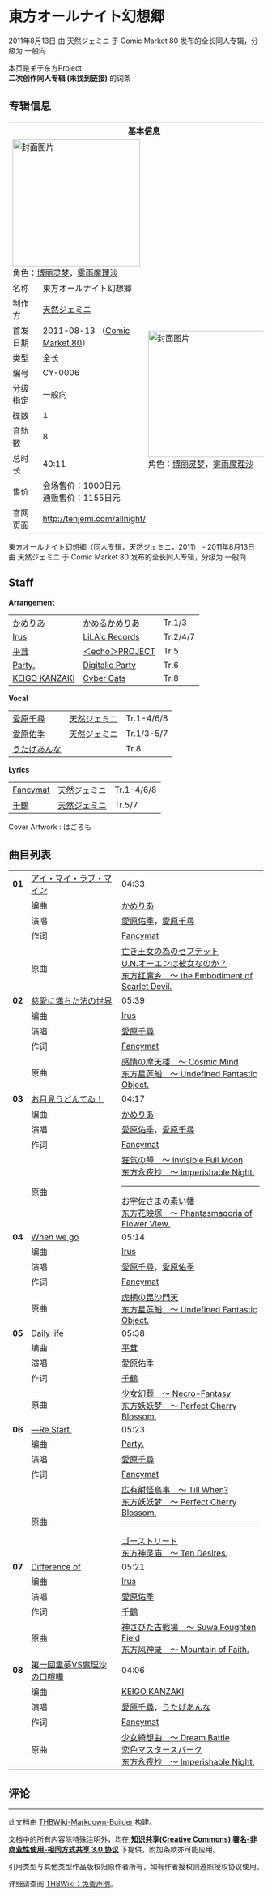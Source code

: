 # 東方オールナイト幻想郷

<!-- source html: G:\repos\THBWiki-Markdown-Builder\THBWikiMarkdown\Temp\main\9\9e\ns0%3A%E6%9D%B1%E6%96%B9%E3%82%AA%E3%83%BC%E3%83%AB%E3%83%8A%E3%82%A4%E3%83%88%E5%B9%BB%E6%83%B3%E9%83%B7.html -->

2011年8月13日 由 天然ジェミニ 于 Comic Market 80 发布的全长同人专辑，分级为 一般向

本页是关于东方Project  
 **二次创作同人专辑 (未找到链接)** 的词条

## 专辑信息

<table><tbody><tr><th colspan="3">基本信息</th></tr><tr><td class="cover-artwork-mobile" colspan="2"><a href="./文件-東方オールナイト幻想郷封面.jpg.md" class="image" title="封面图片"><img alt="封面图片" src="https://upload.thwiki.cc/thumb/1/19/%E6%9D%B1%E6%96%B9%E3%82%AA%E3%83%BC%E3%83%AB%E3%83%8A%E3%82%A4%E3%83%88%E5%B9%BB%E6%83%B3%E9%83%B7%E5%B0%81%E9%9D%A2.jpg/252px-%E6%9D%B1%E6%96%B9%E3%82%AA%E3%83%BC%E3%83%AB%E3%83%8A%E3%82%A4%E3%83%88%E5%B9%BB%E6%83%B3%E9%83%B7%E5%B0%81%E9%9D%A2.jpg" decoding="async" loading="lazy" width="252" height="250" srcset="https://upload.thwiki.cc/thumb/1/19/%E6%9D%B1%E6%96%B9%E3%82%AA%E3%83%BC%E3%83%AB%E3%83%8A%E3%82%A4%E3%83%88%E5%B9%BB%E6%83%B3%E9%83%B7%E5%B0%81%E9%9D%A2.jpg/378px-%E6%9D%B1%E6%96%B9%E3%82%AA%E3%83%BC%E3%83%AB%E3%83%8A%E3%82%A4%E3%83%88%E5%B9%BB%E6%83%B3%E9%83%B7%E5%B0%81%E9%9D%A2.jpg 1.5x, https://upload.thwiki.cc/1/19/%E6%9D%B1%E6%96%B9%E3%82%AA%E3%83%BC%E3%83%AB%E3%83%8A%E3%82%A4%E3%83%88%E5%B9%BB%E6%83%B3%E9%83%B7%E5%B0%81%E9%9D%A2.jpg 2x" data-file-width="423" data-file-height="420"></a><div class="cover-char">角色：<a href="./博丽灵梦.md" title="博丽灵梦">博丽灵梦</a>，<a href="./雾雨魔理沙.md" title="雾雨魔理沙">雾雨魔理沙</a></div></td>
</tr><tr><td class="label">名称</td><td colspan="2"> 東方オールナイト幻想郷 </td></tr><tr><td class="label">制作方</td><td><a href="./天然ジェミニ.md" title="天然ジェミニ">天然ジェミニ</a></td><td class="cover-artwork" rowspan="9" style="min-width:252px;"><a href="./文件-東方オールナイト幻想郷封面.jpg.md" class="image" title="封面图片"><img alt="封面图片" src="https://upload.thwiki.cc/thumb/1/19/%E6%9D%B1%E6%96%B9%E3%82%AA%E3%83%BC%E3%83%AB%E3%83%8A%E3%82%A4%E3%83%88%E5%B9%BB%E6%83%B3%E9%83%B7%E5%B0%81%E9%9D%A2.jpg/252px-%E6%9D%B1%E6%96%B9%E3%82%AA%E3%83%BC%E3%83%AB%E3%83%8A%E3%82%A4%E3%83%88%E5%B9%BB%E6%83%B3%E9%83%B7%E5%B0%81%E9%9D%A2.jpg" decoding="async" loading="lazy" width="252" height="250" srcset="https://upload.thwiki.cc/thumb/1/19/%E6%9D%B1%E6%96%B9%E3%82%AA%E3%83%BC%E3%83%AB%E3%83%8A%E3%82%A4%E3%83%88%E5%B9%BB%E6%83%B3%E9%83%B7%E5%B0%81%E9%9D%A2.jpg/378px-%E6%9D%B1%E6%96%B9%E3%82%AA%E3%83%BC%E3%83%AB%E3%83%8A%E3%82%A4%E3%83%88%E5%B9%BB%E6%83%B3%E9%83%B7%E5%B0%81%E9%9D%A2.jpg 1.5x, https://upload.thwiki.cc/1/19/%E6%9D%B1%E6%96%B9%E3%82%AA%E3%83%BC%E3%83%AB%E3%83%8A%E3%82%A4%E3%83%88%E5%B9%BB%E6%83%B3%E9%83%B7%E5%B0%81%E9%9D%A2.jpg 2x" data-file-width="423" data-file-height="420"></a><div class="cover-char">角色：<a href="./博丽灵梦.md" title="博丽灵梦">博丽灵梦</a>，<a href="./雾雨魔理沙.md" title="雾雨魔理沙">雾雨魔理沙</a></div></td>
</tr><tr><td class="label">首发日期</td><td>2011-08-13&#160;（<a href="/展会作品列表?e=Comic+Market%2380">Comic Market 80</a>）</td></tr><tr><td class="label">类型</td><td>全长</td></tr><tr><td class="label">编号</td><td>CY-0006</td></tr><tr><td class="label">分级指定</td><td>一般向</td></tr><tr><td class="label">碟数</td><td>1</td></tr><tr><td class="label">音轨数</td><td>8</td></tr><tr><td class="label">总时长</td><td>40:11</td></tr><tr><td class="label">售价</td><td>会场售价：1000日元<br>通贩售价：1155日元</td></tr>
<tr><td class="label">官网页面</td><td colspan="2"><a rel="nofollow" class="external free" href="http://tenjemi.com/allnight/">http://tenjemi.com/allnight/</a></td></tr></tbody></table>

東方オールナイト幻想郷（同人专辑，天然ジェミニ，2011） - 2011年8月13日 由 天然ジェミニ 于 Comic Market 80 发布的全长同人专辑，分级为 一般向

## Staff
  
 **Arrangement**   

<table><tbody><tr><td><a href="./かめりあ.md" title="かめりあ">かめりあ</a></td><td><a href="/index.php?title=%E3%81%8B%E3%82%81%E3%82%8B%E3%81%8B%E3%82%81%E3%82%8A%E3%81%82&amp;action=edit&amp;redlink=1" class="new" title="かめるかめりあ（页面不存在）">かめるかめりあ</a></td><td>Tr.1/3</td></tr><tr><td><a href="./Irus.md" title="Irus">Irus</a></td><td><a href="./LiLA'c_Records.md" title="LiLA&#39;c Records">LiLA'c Records</a></td><td>Tr.2/4/7</td></tr><tr><td><a href="./平茸.md" title="平茸">平茸</a></td><td><a href="./＜echo＞PROJECT.md" title="＜echo＞PROJECT">＜echo＞PROJECT</a></td><td>Tr.5</td></tr><tr><td><a href="/index.php?title=Party.&amp;action=edit&amp;redlink=1" class="new" title="Party.（页面不存在）">Party.</a></td><td><a href="./Digitalic_Party.md" title="Digitalic Party">Digitalic Party</a></td><td>Tr.6</td></tr><tr><td><a href="/index.php?title=KEIGO_KANZAKI&amp;action=edit&amp;redlink=1" class="new" title="KEIGO KANZAKI（页面不存在）">KEIGO KANZAKI</a></td><td><a href="./CyberCats.md" title="CyberCats" unred="">Cyber Cats</a></td><td>Tr.8</td></tr></tbody></table>

  
 **Vocal**   

<table><tbody><tr><td><a href="./愛原千尋.md" title="愛原千尋">愛原千尋</a></td><td><a href="./天然ジェミニ.md" title="天然ジェミニ">天然ジェミニ</a></td><td>Tr.1-4/6/8</td></tr><tr><td><a href="./愛原佑季.md" title="愛原佑季">愛原佑季</a></td><td><a href="./天然ジェミニ.md" title="天然ジェミニ">天然ジェミニ</a></td><td>Tr.1/3-5/7</td></tr><tr><td><a href="/index.php?title=%E3%81%86%E3%81%9F%E3%81%92%E3%81%82%E3%82%93%E3%81%AA&amp;action=edit&amp;redlink=1" class="new" title="うたげあんな（页面不存在）">うたげあんな</a></td><td></td><td>Tr.8</td></tr></tbody></table>

  
 **Lyrics**   

<table><tbody><tr><td><a href="/index.php?title=Fancymat&amp;action=edit&amp;redlink=1" class="new" title="Fancymat（页面不存在）">Fancymat</a></td><td><a href="./天然ジェミニ.md" title="天然ジェミニ">天然ジェミニ</a></td><td>Tr.1-4/6/8</td></tr><tr><td><a href="/index.php?title=%E5%8D%83%E9%B6%B4&amp;action=edit&amp;redlink=1" class="new" title="千鶴（页面不存在）">千鶴</a></td><td><a href="./天然ジェミニ.md" title="天然ジェミニ">天然ジェミニ</a></td><td>Tr.5/7</td></tr></tbody></table>


Cover Artwork
: はごろも


## 曲目列表

<table><tbody><tr><td id="1" class="infoRD"><b>01</b></td><td id="アイ・マイ・ラブ・マイン" colspan="2" class="title"><span class="new" title="（歌词页面不存在）"><a href="/index.php?title=%E6%AD%8C%E8%AF%8D:%E3%82%A2%E3%82%A4%E3%83%BB%E3%83%9E%E3%82%A4%E3%83%BB%E3%83%A9%E3%83%96%E3%83%BB%E3%83%9E%E3%82%A4%E3%83%B3&amp;boilerplate=模板:页面模板/曲目歌词&amp;action=edit">アイ・マイ・ラブ・マイン</a></span><span class="thcsearchlinks"><a rel="nofollow" class="external text" href="https://cd.thwiki.cc?arrange=かめりあ&amp;vocal=愛原佑季，愛原千尋&amp;lyric=Fancymat&amp;ogmusic=亡き王女の為のセプテット，U.N.オーエンは彼女なのか？&amp;fromwiki=東方オールナイト幻想郷"><span title="搜索相似同人曲"></span></a></span></td><td class="time">04:33</td></tr><tr><td class="left"></td><td class="label">编曲</td><td class="text" colspan="2"><a href="./かめりあ.md" title="かめりあ">かめりあ</a><span class="thcsearchlinks"><a rel="nofollow" class="external text" href="https://cd.thwiki.cc?arrange=，かめりあ&amp;fromwiki=東方オールナイト幻想郷"><span></span></a></span></td></tr><tr><td class="left"></td><td class="label">演唱</td><td class="text" colspan="2"><a href="./愛原佑季.md" title="愛原佑季">愛原佑季</a>，<a href="./愛原千尋.md" title="愛原千尋">愛原千尋</a><span class="thcsearchlinks"><a rel="nofollow" class="external text" href="https://cd.thwiki.cc?vocal=愛原佑季，愛原千尋&amp;fromwiki=東方オールナイト幻想郷"><span></span></a></span></td></tr><tr><td class="left"></td><td class="label">作词</td><td class="text" colspan="2"><a href="/index.php?title=Fancymat&amp;action=edit&amp;redlink=1" class="new" title="Fancymat（页面不存在）">Fancymat</a><span class="thcsearchlinks"><a rel="nofollow" class="external text" href="https://cd.thwiki.cc?lyric=Fancymat&amp;fromwiki=東方オールナイト幻想郷"><span></span></a></span></td></tr><tr><td class="left"></td><td class="label">原曲</td><td class="text" colspan="2"><span class="thcsearchlinks"><a rel="nofollow" class="external text" href="https://cd.thwiki.cc?ogmusic=亡き王女の為のセプテット，U.N.オーエンは彼女なのか？&amp;fromwiki=東方オールナイト幻想郷"><span></span></a></span><div class="ogmusic"><a href="./亡き王女の為のセプテット.md" class="mw-redirect" title="亡き王女の為のセプテット">亡き王女の為のセプテット</a></div><div class="ogmusic"><a href="./U.N.オーエンは彼女なのか？.md" class="mw-redirect" title="U.N.オーエンは彼女なのか？">U.N.オーエンは彼女なのか？</a></div><div class="source"><a href="./东方红魔乡_～_the_Embodiment_of_Scarlet_Devil..md" class="mw-redirect" title="东方红魔乡 ～ the Embodiment of Scarlet Devil.">东方红魔乡　～ the Embodiment of Scarlet Devil.</a></div></td></tr>
<tr><td id="2" class="infoRD"><b>02</b></td><td id="慈愛に満ちた法の世界" colspan="2" class="title"><span class="new" title="（歌词页面不存在）"><a href="/index.php?title=%E6%AD%8C%E8%AF%8D:%E6%85%88%E6%84%9B%E3%81%AB%E6%BA%80%E3%81%A1%E3%81%9F%E6%B3%95%E3%81%AE%E4%B8%96%E7%95%8C&amp;boilerplate=模板:页面模板/曲目歌词&amp;action=edit">慈愛に満ちた法の世界</a></span><span class="thcsearchlinks"><a rel="nofollow" class="external text" href="https://cd.thwiki.cc?arrange=Irus&amp;vocal=愛原千尋&amp;lyric=Fancymat&amp;ogmusic=感情の摩天楼　～ Cosmic Mind&amp;fromwiki=東方オールナイト幻想郷"><span title="搜索相似同人曲"></span></a></span></td><td class="time">05:39</td></tr><tr><td class="left"></td><td class="label">编曲</td><td class="text" colspan="2"><a href="./Irus.md" title="Irus">Irus</a><span class="thcsearchlinks"><a rel="nofollow" class="external text" href="https://cd.thwiki.cc?arrange=，Irus&amp;fromwiki=東方オールナイト幻想郷"><span></span></a></span></td></tr><tr><td class="left"></td><td class="label">演唱</td><td class="text" colspan="2"><a href="./愛原千尋.md" title="愛原千尋">愛原千尋</a><span class="thcsearchlinks"><a rel="nofollow" class="external text" href="https://cd.thwiki.cc?vocal=愛原千尋&amp;fromwiki=東方オールナイト幻想郷"><span></span></a></span></td></tr><tr><td class="left"></td><td class="label">作词</td><td class="text" colspan="2"><a href="/index.php?title=Fancymat&amp;action=edit&amp;redlink=1" class="new" title="Fancymat（页面不存在）">Fancymat</a><span class="thcsearchlinks"><a rel="nofollow" class="external text" href="https://cd.thwiki.cc?lyric=Fancymat&amp;fromwiki=東方オールナイト幻想郷"><span></span></a></span></td></tr><tr><td class="left"></td><td class="label">原曲</td><td class="text" colspan="2"><span class="thcsearchlinks"><a rel="nofollow" class="external text" href="https://cd.thwiki.cc?ogmusic=感情の摩天楼　～ Cosmic Mind&amp;fromwiki=東方オールナイト幻想郷"><span></span></a></span><div class="ogmusic"><a href="./感情の摩天楼_～_Cosmic_Mind.md" class="mw-redirect" title="感情の摩天楼 ～ Cosmic Mind">感情の摩天楼　～ Cosmic Mind</a></div><div class="source"><a href="./东方星莲船_～_Undefined_Fantastic_Object..md" class="mw-redirect" title="东方星莲船 ～ Undefined Fantastic Object.">东方星莲船　～ Undefined Fantastic Object.</a></div></td></tr>
<tr><td id="3" class="infoRD"><b>03</b></td><td id="お月見うどんてゐ！" colspan="2" class="title"><span class="new" title="（歌词页面不存在）"><a href="/index.php?title=%E6%AD%8C%E8%AF%8D:%E3%81%8A%E6%9C%88%E8%A6%8B%E3%81%86%E3%81%A9%E3%82%93%E3%81%A6%E3%82%90%EF%BC%81&amp;boilerplate=模板:页面模板/曲目歌词&amp;action=edit">お月見うどんてゐ！</a></span><span class="thcsearchlinks"><a rel="nofollow" class="external text" href="https://cd.thwiki.cc?arrange=かめりあ&amp;vocal=愛原佑季，愛原千尋&amp;lyric=Fancymat&amp;ogmusic=狂気の瞳　～ Invisible Full Moon，お宇佐さまの素い幡&amp;fromwiki=東方オールナイト幻想郷"><span title="搜索相似同人曲"></span></a></span></td><td class="time">04:17</td></tr><tr><td class="left"></td><td class="label">编曲</td><td class="text" colspan="2"><a href="./かめりあ.md" title="かめりあ">かめりあ</a><span class="thcsearchlinks"><a rel="nofollow" class="external text" href="https://cd.thwiki.cc?arrange=，かめりあ&amp;fromwiki=東方オールナイト幻想郷"><span></span></a></span></td></tr><tr><td class="left"></td><td class="label">演唱</td><td class="text" colspan="2"><a href="./愛原佑季.md" title="愛原佑季">愛原佑季</a>，<a href="./愛原千尋.md" title="愛原千尋">愛原千尋</a><span class="thcsearchlinks"><a rel="nofollow" class="external text" href="https://cd.thwiki.cc?vocal=愛原佑季，愛原千尋&amp;fromwiki=東方オールナイト幻想郷"><span></span></a></span></td></tr><tr><td class="left"></td><td class="label">作词</td><td class="text" colspan="2"><a href="/index.php?title=Fancymat&amp;action=edit&amp;redlink=1" class="new" title="Fancymat（页面不存在）">Fancymat</a><span class="thcsearchlinks"><a rel="nofollow" class="external text" href="https://cd.thwiki.cc?lyric=Fancymat&amp;fromwiki=東方オールナイト幻想郷"><span></span></a></span></td></tr><tr><td class="left"></td><td class="label">原曲</td><td class="text" colspan="2"><span class="thcsearchlinks"><a rel="nofollow" class="external text" href="https://cd.thwiki.cc?ogmusic=狂気の瞳　～ Invisible Full Moon，お宇佐さまの素い幡&amp;fromwiki=東方オールナイト幻想郷"><span></span></a></span><div class="ogmusic"><a href="./狂気の瞳_～_Invisible_Full_Moon.md" class="mw-redirect" title="狂気の瞳 ～ Invisible Full Moon">狂気の瞳　～ Invisible Full Moon</a></div><div class="source"><a href="./东方永夜抄_～_Imperishable_Night..md" class="mw-redirect" title="东方永夜抄 ～ Imperishable Night.">东方永夜抄　～ Imperishable Night.</a></div><hr><div class="ogmusic"><a href="./お宇佐さまの素い幡.md" class="mw-redirect" title="お宇佐さまの素い幡">お宇佐さまの素い幡</a></div><div class="source"><a href="./东方花映塚_～_Phantasmagoria_of_Flower_View..md" class="mw-redirect" title="东方花映塚 ～ Phantasmagoria of Flower View.">东方花映塚　～ Phantasmagoria of Flower View.</a></div></td></tr>
<tr><td id="4" class="infoRD"><b>04</b></td><td id="When_we_go" colspan="2" class="title"><span class="new" title="（歌词页面不存在）"><a href="/index.php?title=%E6%AD%8C%E8%AF%8D:When_we_go&amp;boilerplate=模板:页面模板/曲目歌词&amp;action=edit">When we go</a></span><span class="thcsearchlinks"><a rel="nofollow" class="external text" href="https://cd.thwiki.cc?arrange=Irus&amp;vocal=愛原千尋，愛原佑季&amp;lyric=Fancymat&amp;ogmusic=虎柄の毘沙門天&amp;fromwiki=東方オールナイト幻想郷"><span title="搜索相似同人曲"></span></a></span></td><td class="time">05:14</td></tr><tr><td class="left"></td><td class="label">编曲</td><td class="text" colspan="2"><a href="./Irus.md" title="Irus">Irus</a><span class="thcsearchlinks"><a rel="nofollow" class="external text" href="https://cd.thwiki.cc?arrange=，Irus&amp;fromwiki=東方オールナイト幻想郷"><span></span></a></span></td></tr><tr><td class="left"></td><td class="label">演唱</td><td class="text" colspan="2"><a href="./愛原千尋.md" title="愛原千尋">愛原千尋</a>，<a href="./愛原佑季.md" title="愛原佑季">愛原佑季</a><span class="thcsearchlinks"><a rel="nofollow" class="external text" href="https://cd.thwiki.cc?vocal=愛原千尋，愛原佑季&amp;fromwiki=東方オールナイト幻想郷"><span></span></a></span></td></tr><tr><td class="left"></td><td class="label">作词</td><td class="text" colspan="2"><a href="/index.php?title=Fancymat&amp;action=edit&amp;redlink=1" class="new" title="Fancymat（页面不存在）">Fancymat</a><span class="thcsearchlinks"><a rel="nofollow" class="external text" href="https://cd.thwiki.cc?lyric=Fancymat&amp;fromwiki=東方オールナイト幻想郷"><span></span></a></span></td></tr><tr><td class="left"></td><td class="label">原曲</td><td class="text" colspan="2"><span class="thcsearchlinks"><a rel="nofollow" class="external text" href="https://cd.thwiki.cc?ogmusic=虎柄の毘沙門天&amp;fromwiki=東方オールナイト幻想郷"><span></span></a></span><div class="ogmusic"><a href="./虎柄の毘沙門天.md" class="mw-redirect" title="虎柄の毘沙門天">虎柄の毘沙門天</a></div><div class="source"><a href="./东方星莲船_～_Undefined_Fantastic_Object..md" class="mw-redirect" title="东方星莲船 ～ Undefined Fantastic Object.">东方星莲船　～ Undefined Fantastic Object.</a></div></td></tr>
<tr><td id="5" class="infoRD"><b>05</b></td><td id="Daily_life" colspan="2" class="title"><span class="new" title="（歌词页面不存在）"><a href="/index.php?title=%E6%AD%8C%E8%AF%8D:Daily_life&amp;boilerplate=模板:页面模板/曲目歌词&amp;action=edit">Daily life</a></span><span class="thcsearchlinks"><a rel="nofollow" class="external text" href="https://cd.thwiki.cc?arrange=平茸&amp;vocal=愛原佑季&amp;lyric=千鶴&amp;ogmusic=少女幻葬　～ Necro-Fantasy&amp;fromwiki=東方オールナイト幻想郷"><span title="搜索相似同人曲"></span></a></span></td><td class="time">05:38</td></tr><tr><td class="left"></td><td class="label">编曲</td><td class="text" colspan="2"><a href="./平茸.md" title="平茸">平茸</a><span class="thcsearchlinks"><a rel="nofollow" class="external text" href="https://cd.thwiki.cc?arrange=，平茸&amp;fromwiki=東方オールナイト幻想郷"><span></span></a></span></td></tr><tr><td class="left"></td><td class="label">演唱</td><td class="text" colspan="2"><a href="./愛原佑季.md" title="愛原佑季">愛原佑季</a><span class="thcsearchlinks"><a rel="nofollow" class="external text" href="https://cd.thwiki.cc?vocal=愛原佑季&amp;fromwiki=東方オールナイト幻想郷"><span></span></a></span></td></tr><tr><td class="left"></td><td class="label">作词</td><td class="text" colspan="2"><a href="/index.php?title=%E5%8D%83%E9%B6%B4&amp;action=edit&amp;redlink=1" class="new" title="千鶴（页面不存在）">千鶴</a><span class="thcsearchlinks"><a rel="nofollow" class="external text" href="https://cd.thwiki.cc?lyric=千鶴&amp;fromwiki=東方オールナイト幻想郷"><span></span></a></span></td></tr><tr><td class="left"></td><td class="label">原曲</td><td class="text" colspan="2"><span class="thcsearchlinks"><a rel="nofollow" class="external text" href="https://cd.thwiki.cc?ogmusic=少女幻葬　～ Necro-Fantasy&amp;fromwiki=東方オールナイト幻想郷"><span></span></a></span><div class="ogmusic"><a href="./少女幻葬_～_Necro-Fantasy.md" title="少女幻葬 ～ Necro-Fantasy">少女幻葬　～ Necro-Fantasy</a></div><div class="source"><a href="./东方妖妖梦_～_Perfect_Cherry_Blossom..md" class="mw-redirect" title="东方妖妖梦 ～ Perfect Cherry Blossom.">东方妖妖梦　～ Perfect Cherry Blossom.</a></div></td></tr>
<tr><td id="6" class="infoRD"><b>06</b></td><td id="―Re_Start." colspan="2" class="title"><span class="new" title="（歌词页面不存在）"><a href="/index.php?title=%E6%AD%8C%E8%AF%8D:%E2%80%95Re_Start.&amp;boilerplate=模板:页面模板/曲目歌词&amp;action=edit">―Re Start.</a></span><span class="thcsearchlinks"><a rel="nofollow" class="external text" href="https://cd.thwiki.cc?arrange=Party.&amp;vocal=愛原千尋&amp;lyric=Fancymat&amp;ogmusic=広有射怪鳥事　～ Till When?，ゴーストリード&amp;fromwiki=東方オールナイト幻想郷"><span title="搜索相似同人曲"></span></a></span></td><td class="time">05:23</td></tr><tr><td class="left"></td><td class="label">编曲</td><td class="text" colspan="2"><a href="/index.php?title=Party.&amp;action=edit&amp;redlink=1" class="new" title="Party.（页面不存在）">Party.</a><span class="thcsearchlinks"><a rel="nofollow" class="external text" href="https://cd.thwiki.cc?arrange=，Party.&amp;fromwiki=東方オールナイト幻想郷"><span></span></a></span></td></tr><tr><td class="left"></td><td class="label">演唱</td><td class="text" colspan="2"><a href="./愛原千尋.md" title="愛原千尋">愛原千尋</a><span class="thcsearchlinks"><a rel="nofollow" class="external text" href="https://cd.thwiki.cc?vocal=愛原千尋&amp;fromwiki=東方オールナイト幻想郷"><span></span></a></span></td></tr><tr><td class="left"></td><td class="label">作词</td><td class="text" colspan="2"><a href="/index.php?title=Fancymat&amp;action=edit&amp;redlink=1" class="new" title="Fancymat（页面不存在）">Fancymat</a><span class="thcsearchlinks"><a rel="nofollow" class="external text" href="https://cd.thwiki.cc?lyric=Fancymat&amp;fromwiki=東方オールナイト幻想郷"><span></span></a></span></td></tr><tr><td class="left"></td><td class="label">原曲</td><td class="text" colspan="2"><span class="thcsearchlinks"><a rel="nofollow" class="external text" href="https://cd.thwiki.cc?ogmusic=広有射怪鳥事　～ Till When?，ゴーストリード&amp;fromwiki=東方オールナイト幻想郷"><span></span></a></span><div class="ogmusic"><a href="./広有射怪鳥事_～_Till_When-.md" class="mw-redirect" title="広有射怪鳥事 ～ Till When?">広有射怪鳥事　～ Till When?</a></div><div class="source"><a href="./东方妖妖梦_～_Perfect_Cherry_Blossom..md" class="mw-redirect" title="东方妖妖梦 ～ Perfect Cherry Blossom.">东方妖妖梦　～ Perfect Cherry Blossom.</a></div><hr><div class="ogmusic"><a href="./ゴーストリード.md" class="mw-redirect" title="ゴーストリード">ゴーストリード</a></div><div class="source"><a href="./东方神灵庙_～_Ten_Desires..md" class="mw-redirect" title="东方神灵庙 ～ Ten Desires.">东方神灵庙　～ Ten Desires.</a></div></td></tr>
<tr><td id="7" class="infoRD"><b>07</b></td><td id="Difference_of" colspan="2" class="title"><span class="new" title="（歌词页面不存在）"><a href="/index.php?title=%E6%AD%8C%E8%AF%8D:Difference_of&amp;boilerplate=模板:页面模板/曲目歌词&amp;action=edit">Difference of</a></span><span class="thcsearchlinks"><a rel="nofollow" class="external text" href="https://cd.thwiki.cc?arrange=Irus&amp;vocal=愛原佑季&amp;lyric=千鶴&amp;ogmusic=神さびた古戦場　～ Suwa Foughten Field&amp;fromwiki=東方オールナイト幻想郷"><span title="搜索相似同人曲"></span></a></span></td><td class="time">05:21</td></tr><tr><td class="left"></td><td class="label">编曲</td><td class="text" colspan="2"><a href="./Irus.md" title="Irus">Irus</a><span class="thcsearchlinks"><a rel="nofollow" class="external text" href="https://cd.thwiki.cc?arrange=，Irus&amp;fromwiki=東方オールナイト幻想郷"><span></span></a></span></td></tr><tr><td class="left"></td><td class="label">演唱</td><td class="text" colspan="2"><a href="./愛原佑季.md" title="愛原佑季">愛原佑季</a><span class="thcsearchlinks"><a rel="nofollow" class="external text" href="https://cd.thwiki.cc?vocal=愛原佑季&amp;fromwiki=東方オールナイト幻想郷"><span></span></a></span></td></tr><tr><td class="left"></td><td class="label">作词</td><td class="text" colspan="2"><a href="/index.php?title=%E5%8D%83%E9%B6%B4&amp;action=edit&amp;redlink=1" class="new" title="千鶴（页面不存在）">千鶴</a><span class="thcsearchlinks"><a rel="nofollow" class="external text" href="https://cd.thwiki.cc?lyric=千鶴&amp;fromwiki=東方オールナイト幻想郷"><span></span></a></span></td></tr><tr><td class="left"></td><td class="label">原曲</td><td class="text" colspan="2"><span class="thcsearchlinks"><a rel="nofollow" class="external text" href="https://cd.thwiki.cc?ogmusic=神さびた古戦場　～ Suwa Foughten Field&amp;fromwiki=東方オールナイト幻想郷"><span></span></a></span><div class="ogmusic"><a href="./神さびた古戦場_～_Suwa_Foughten_Field.md" class="mw-redirect" title="神さびた古戦場 ～ Suwa Foughten Field">神さびた古戦場　～ Suwa Foughten Field</a></div><div class="source"><a href="./东方风神录_～_Mountain_of_Faith..md" class="mw-redirect" title="东方风神录 ～ Mountain of Faith.">东方风神录　～ Mountain of Faith.</a></div></td></tr>
<tr><td id="8" class="infoRD"><b>08</b></td><td id="第一回霊夢VS魔理沙の口喧嘩" colspan="2" class="title"><span class="new" title="（歌词页面不存在）"><a href="/index.php?title=%E6%AD%8C%E8%AF%8D:%E7%AC%AC%E4%B8%80%E5%9B%9E%E9%9C%8A%E5%A4%A2VS%E9%AD%94%E7%90%86%E6%B2%99%E3%81%AE%E5%8F%A3%E5%96%A7%E5%98%A9&amp;boilerplate=模板:页面模板/曲目歌词&amp;action=edit">第一回霊夢VS魔理沙の口喧嘩</a></span><span class="thcsearchlinks"><a rel="nofollow" class="external text" href="https://cd.thwiki.cc?arrange=KEIGO KANZAKI&amp;vocal=愛原千尋，うたげあんな&amp;lyric=Fancymat&amp;ogmusic=少女綺想曲　～ Dream Battle，恋色マスタースパーク&amp;fromwiki=東方オールナイト幻想郷"><span title="搜索相似同人曲"></span></a></span></td><td class="time">04:06</td></tr><tr><td class="left"></td><td class="label">编曲</td><td class="text" colspan="2"><a href="/index.php?title=KEIGO_KANZAKI&amp;action=edit&amp;redlink=1" class="new" title="KEIGO KANZAKI（页面不存在）">KEIGO KANZAKI</a><span class="thcsearchlinks"><a rel="nofollow" class="external text" href="https://cd.thwiki.cc?arrange=，KEIGO KANZAKI&amp;fromwiki=東方オールナイト幻想郷"><span></span></a></span></td></tr><tr><td class="left"></td><td class="label">演唱</td><td class="text" colspan="2"><a href="./愛原千尋.md" title="愛原千尋">愛原千尋</a>，<a href="/index.php?title=%E3%81%86%E3%81%9F%E3%81%92%E3%81%82%E3%82%93%E3%81%AA&amp;action=edit&amp;redlink=1" class="new" title="うたげあんな（页面不存在）">うたげあんな</a><span class="thcsearchlinks"><a rel="nofollow" class="external text" href="https://cd.thwiki.cc?vocal=愛原千尋，うたげあんな&amp;fromwiki=東方オールナイト幻想郷"><span></span></a></span></td></tr><tr><td class="left"></td><td class="label">作词</td><td class="text" colspan="2"><a href="/index.php?title=Fancymat&amp;action=edit&amp;redlink=1" class="new" title="Fancymat（页面不存在）">Fancymat</a><span class="thcsearchlinks"><a rel="nofollow" class="external text" href="https://cd.thwiki.cc?lyric=Fancymat&amp;fromwiki=東方オールナイト幻想郷"><span></span></a></span></td></tr><tr><td class="left"></td><td class="label">原曲</td><td class="text" colspan="2"><span class="thcsearchlinks"><a rel="nofollow" class="external text" href="https://cd.thwiki.cc?ogmusic=少女綺想曲　～ Dream Battle，恋色マスタースパーク&amp;fromwiki=東方オールナイト幻想郷"><span></span></a></span><div class="ogmusic"><a href="./少女綺想曲_～_Dream_Battle.md" class="mw-redirect" title="少女綺想曲 ～ Dream Battle">少女綺想曲　～ Dream Battle</a></div><div class="ogmusic"><a href="./恋色マスタースパーク.md" class="mw-redirect" title="恋色マスタースパーク">恋色マスタースパーク</a></div><div class="source"><a href="./东方永夜抄_～_Imperishable_Night..md" class="mw-redirect" title="东方永夜抄 ～ Imperishable Night.">东方永夜抄　～ Imperishable Night.</a></div></td></tr></tbody></table>



## 评论




---

此文档由 [THBWiki-Markdown-Builder](https://github.com/Delsin-Yu/THBWiki-Markdown-Builder) 构建。

文档中的所有内容除特殊注明外，均在 [**知识共享(Creative Commons) 署名-非商业性使用-相同方式共享 3.0 协议**](https://creativecommons.org/licenses/by-sa/3.0/deed.zh-hans) 下提供，附加条款亦可能应用。

引用类型与其他类型作品版权归原作者所有，如有作者授权则遵照授权协议使用。

详细请查阅 [THBWiki：免责声明](https://thbwiki.cc/THBWiki:%E5%85%8D%E8%B4%A3%E5%A3%B0%E6%98%8E)。

